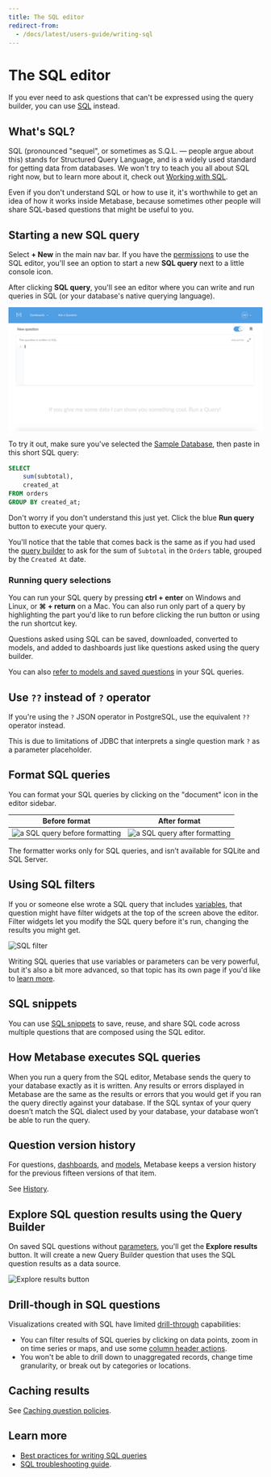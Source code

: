 ```yaml
---
title: The SQL editor
redirect-from:
  - /docs/latest/users-guide/writing-sql
---
```


# The SQL editor

If you ever need to ask questions that can't be expressed using the query builder, you can use [SQL][sql-gloss] instead.

## What's SQL?

SQL (pronounced "sequel", or sometimes as S.Q.L. — people argue about this) stands for Structured Query Language, and is a widely used standard for getting data from databases. We won't try to teach you all about SQL right now, but to learn more about it, check out [Working with SQL][learn-sql].

Even if you don't understand SQL or how to use it, it's worthwhile to get an idea of how it works inside Metabase, because sometimes other people will share SQL-based questions that might be useful to you.

## Starting a new SQL query

Select **+ New** in the main nav bar. If you have the [permissions](../../../permissions/data.md) to use the SQL editor, you'll see an option to start a new **SQL query** next to a little console icon.

After clicking **SQL query**, you'll see an editor where you can write and run queries in SQL (or your database's native querying language).

![SQL editor](../../images/SQLInterface.png)

To try it out, make sure you've selected the [Sample Database][sample-database-gloss], then paste in this short SQL query:

```sql
SELECT
    sum(subtotal),
    created_at
FROM orders
GROUP BY created_at;
```

Don't worry if you don't understand this just yet. Click the blue **Run query** button to execute your query.

You'll notice that the table that comes back is the same as if you had used the [query builder][asking-questions] to ask for the sum of `Subtotal` in the `Orders` table, grouped by the `Created At` date.

### Running query selections

You can run your SQL query by pressing **ctrl + enter** on Windows and Linux, or **⌘ + return** on a Mac. You can also run only part of a query by highlighting the part you'd like to run before clicking the run button or using the run shortcut key.

Questions asked using SQL can be saved, downloaded, converted to models, and added to dashboards just like questions asked using the query builder.

You can also [refer to models and saved questions][ref-models] in your SQL queries.

## Use `??` instead of `?` operator

If you're using the `?` JSON operator in PostgreSQL, use the equivalent `??` operator instead.

This is due to limitations of JDBC that interprets a single question mark `?` as a parameter placeholder.

## Format SQL queries

You can format your SQL queries by clicking on the "document" icon in the editor sidebar.

| Before format                                                         | After format                                                        |
| --------------------------------------------------------------------- | ------------------------------------------------------------------- |
| ![a SQL query before formatting](../../images/before-sql-formatting.png) | ![a SQL query after formatting](../../images/after-sql-formatting.png) |

The formatter works only for SQL queries, and isn’t available for SQLite and SQL Server.

## Using SQL filters

If you or someone else wrote a SQL query that includes [variables][variable-gloss], that question might have filter widgets at the top of the screen above the editor. Filter widgets let you modify the SQL query before it's run, changing the results you might get.

![SQL filter](../../images/SQL-filter-widget.png)

Writing SQL queries that use variables or parameters can be very powerful, but it's also a bit more advanced, so that topic has its own page if you'd like to [learn more](../sql-parameters.md).

## SQL snippets

You can use [SQL snippets](../sql-snippets.md) to save, reuse, and share SQL code across multiple questions that are composed using the SQL editor.

## How Metabase executes SQL queries

When you run a query from the SQL editor, Metabase sends the query to your database exactly as it is written. Any results or errors displayed in Metabase are the same as the results or errors that you would get if you ran the query directly against your database. If the SQL syntax of your query doesn’t match the SQL dialect used by your database, your database won’t be able to run the query.

## Question version history

For questions, [dashboards](../../../dashboards/start.md), and [models](../../../data-modeling/models.md), Metabase keeps a version history for the previous fifteen versions of that item.

See [History](../../../exploration-and-organization/history.md).

## Explore SQL question results using the Query Builder

On saved SQL questions without [parameters](../sql-parameters.md), you'll get the **Explore results** button. It will create a new Query Builder question that uses the SQL question results as a data source.

![Explore results button](../../images/explore-results.png)

## Drill-though in SQL questions

Visualizations created with SQL have limited [drill-through][drill-through] capabilities:

- You can filter results of SQL queries by clicking on data points, zoom in on time series or maps, and use some [column header actions](../../sharing/visualizations/table.md#column-heading-options-for-filtering-and-summarizing).
- You won't be able to drill down to unaggregated records, change time granularity, or break out by categories or locations.

## Caching results

See [Caching question policies](../../../configuring-metabase/caching.md#question-caching-policy).

## Learn more

- [Best practices for writing SQL queries](https://www.metabase.com/learn/grow-your-data-skills/learn-sql/working-with-sql/sql-best-practices)
- [SQL troubleshooting guide][troubleshooting-sql].

[asking-questions]: ../../query-builder/introduction.md#creating-a-new-question-with-the-query-builder
[learn-sql]: https://www.metabase.com/learn/grow-your-data-skills/learn-sql/working-with-sql
[ref-models]: ../referencing-saved-questions-in-queries.md
[sample-database-gloss]: https://www.metabase.com/glossary/sample_database
[sql-gloss]: https://www.metabase.com/glossary/sql
[troubleshooting-sql]: ../../../troubleshooting-guide/sql.md
[variable-gloss]: https://www.metabase.com/glossary/variable
[drill-through]: https://www.metabase.com/learn/metabase-basics/querying-and-dashboards/questions/drill-through
